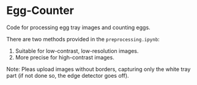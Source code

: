 # Egg-Counter
Code for processing egg tray images and counting eggs.

There are two methods provided in the `preprocessing.ipynb`:
1. Suitable for low-contrast, low-resolution images.
2. More precise for high-contrast images.

Note: Pleas upload images without borders, capturing only the white tray part (if not done so, the edge detector goes off).
